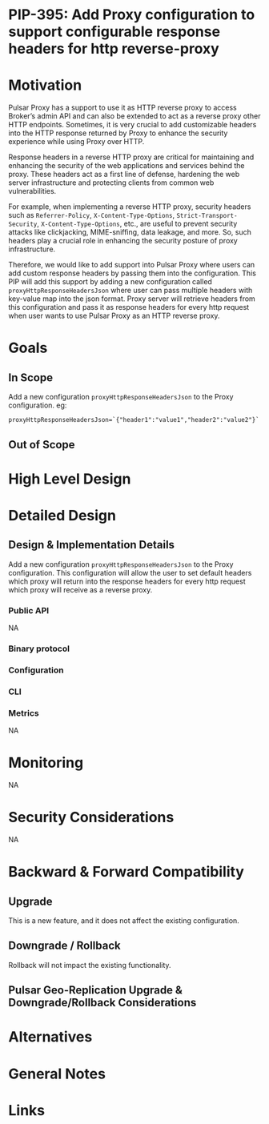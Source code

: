 # PIP-395: Add Proxy configuration to support configurable response headers for http reverse-proxy


# Motivation

Pulsar Proxy has a support to use it as HTTP reverse proxy to access Broker’s admin API and can also be extended to act as a reverse proxy other HTTP endpoints. Sometimes, it is very crucial to add customizable headers into the HTTP response returned by Proxy to enhance the security experience while using Proxy over HTTP.

Response headers in a reverse HTTP proxy are critical for maintaining and enhancing the security of the web applications and services behind the proxy. These headers act as a first line of defense, hardening the web server infrastructure and protecting clients from common web vulnerabilities.

For example, when implementing a reverse HTTP proxy, security headers such as `Referrer-Policy`, `X-Content-Type-Options`, `Strict-Transport-Security`, `X-Content-Type-Options`, etc., are useful to prevent security attacks like clickjacking, MIME-sniffing, data leakage, and more. So, such headers play a crucial role in enhancing the security posture of proxy infrastructure.

Therefore, we would like to add support into Pulsar Proxy where users can add custom response headers by passing them into the configuration. This PIP will add this support by adding a new configuration called `proxyHttpResponseHeadersJson` where user can pass multiple headers with key-value map into the json format. Proxy server will retrieve headers from this configuration and pass it as response headers for every http request when user wants to use Pulsar Proxy as an HTTP reverse proxy.


# Goals

## In Scope

Add a new configuration `proxyHttpResponseHeadersJson` to the Proxy configuration.
eg:
```
proxyHttpResponseHeadersJson=`{"header1":"value1","header2":"value2"}`
```

## Out of Scope

# High Level Design

# Detailed Design

## Design & Implementation Details

Add a new configuration `proxyHttpResponseHeadersJson` to the Proxy configuration.
This configuration will allow the user to set default headers which proxy will return into the response headers for every http request which proxy will receive as a reverse proxy.


### Public API
NA
### Binary protocol

### Configuration

### CLI

### Metrics

NA

# Monitoring

NA

# Security Considerations

NA

# Backward & Forward Compatibility

## Upgrade

This is a new feature, and it does not affect the existing configuration.

## Downgrade / Rollback

Rollback will not impact the existing functionality.

## Pulsar Geo-Replication Upgrade & Downgrade/Rollback Considerations

<!--
Describe what needs to be considered in Pulsar Geo-Replication in the upgrade and possible downgrade/rollback of this feature.
-->

# Alternatives

<!--
If there are alternatives that were already considered by the authors or, after the discussion, by the community, and were rejected, please list them here along with the reason why they were rejected.
-->

# General Notes

# Links